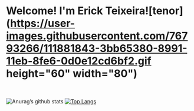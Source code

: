 # Welcome! I'm Erick Teixeira![tenor](https://user-images.githubusercontent.com/76793266/111881843-3bb65380-8991-11eb-8fe6-0d0e12cd6bf2.gif height="60" width="80")

<br>

![Anurag’s github stats](https://github-readme-stats.vercel.app/api?username=Erick-Teixeira&show_icons=true&count_private=true&theme=tokyonight)
[![Top Langs](https://github-readme-stats.vercel.app/api/top-langs/?username=Erick-Teixeira&layout=compact&theme=tokyonight)](https://github.com/anuraghazra/github-readme-stats)
